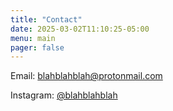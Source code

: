 ```yaml
---
title: "Contact"
date: 2025-03-02T11:10:25-05:00
menu: main
pager: false
---
```

Email: [blahblahblah@protonmail.com](mailto:blahblahblah@protonmail.com)

Instagram: [@blahblahblah](https://instagram.com/blahblahblah)
